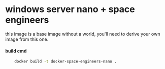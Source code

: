 # windows server nano + space engineers
this image is a base image without a world, you'll need to derive your own image from this one.


#### build cmd
```bash
    docker build -t docker-space-engineers-nano .
```